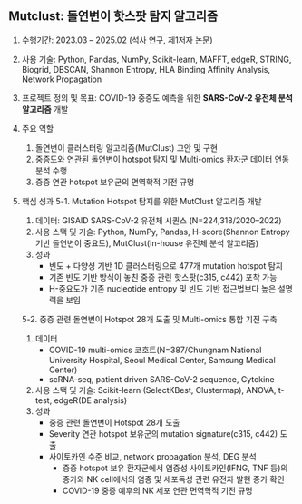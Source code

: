 ## Mutclust: 돌연변이 핫스팟 탐지 알고리즘 

1. 수행기간: 2023.03 – 2025.02 (석사 연구, 제1저자 논문)

2. 사용 기술: Python, Pandas, NumPy, Scikit-learn, MAFFT, edgeR, STRING, Biogrid, DBSCAN, Shannon Entropy, HLA Binding Affinity Analysis, Network Propagation

3. 프로젝트 정의 및 목표: COVID-19 중증도 예측을 위한 **SARS-CoV-2 유전체 분석 알고리즘** 개발

4. 주요 역할
   1. 돌연변이 클러스터링 알고리즘(MutClust) 고안 및 구현
   2. 중증도와 연관된 돌연변이 hotspot 탐지 및 Multi-omics 환자군 데이터 연동 분석 수행
   3. 중증 연관 hotspot 보유군의 면역학적 기전 규명

5. 핵심 성과
   5-1. Mutation Hotspot 탐지를 위한 MutClust 알고리즘 개발
      1. 데이터: GISAID SARS-CoV-2 유전체 시퀀스 (N=224,318/2020–2022)
      2. 사용 스택 및 기술: Python, NumPy, Pandas, H-score(Shannon Entropy 기반 돌연변이 중요도), MutClust(In-house 유전체 분석 알고리즘)
      3. 성과
         - 빈도 + 다양성 기반 1D 클러스터링으로 477개 mutation hotspot 탐지
         - 기존 빈도 기반 방식이 놓친 중증 관련 핫스팟(c315, c442) 포착 가능
         - H-중요도가 기존 nucleotide entropy 및 빈도 기반 접근법보다 높은 설명력을 보임

   5-2. 중증 관련 돌연변이 Hotspot 28개 도출 및 Multi-omics 통합 기전 구축
      1. 데이터
         - COVID-19 multi-omics 코호트(N=387/Chungnam National University Hospital, Seoul Medical Center, Samsung Medical Center)
         - scRNA-seq, patient driven SARS-CoV-2 sequence, Cytokine
      2. 사용 스택 및 기술: Scikit-learn (SelectKBest, Clustermap), ANOVA, t-test, edgeR(DE analysis)
      3. 성과
         - 중증 관련 돌연변이 Hotspot 28개 도출
         - Severity 연관 hotspot 보유군의 mutation signature(c315, c442) 도출
         - 사이토카인 수준 비교, network propagation 분석, DEG 분석
           - 중증 hotspot 보유 환자군에서 염증성 사이토카인(IFNG, TNF 등)의 증가와 NK cell에서의 염증 및 세포독성 관련 유전자 발현 증가 확인
           - COVID-19 중증 예후의 NK 세포 연관 면역학적 기전 규명


